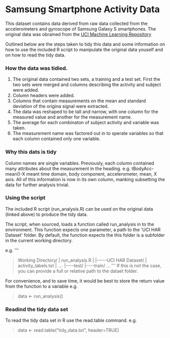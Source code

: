 # Samsung Smartphone Activity Data

This dataset contains data derived from raw data collected from the accelerometers and gyroscope of 
Samsung Galaxy S smartphones. The original data was obrained from the [UCI Machine Learning Repository](http://archive.ics.uci.edu/ml/datasets/Human+Activity+Recognition+Using+Smartphones)

Outlined below are the steps taken to tidy this data and some information on how to use the included R script to manipulate the original data youself and on how to read the tidy data.

### How the data was tidied.

1. The original data contained two sets, a training and a test set. First the two sets were merged and columns describing the activity and subject were added.
2. Column headers were added.
3. Columns that contain measurements on the mean and standard deviation of the origina signal were extracted.
4. The data was reshaped to be tall and narrow, with one column for the measured value and another for the measurement name.
5. The average for each combinaton of subject activity and variable was taken.
6. The measurement name was factored out in to sperate variables so that each column contained only one variable.

### Why this dats is tidy

Column names are single variables. Previously, each column contained many attributes about the measurement in the heading. e.g. tBodyAcc-mean()-X meant time domain, body component, accelerometer, mean, X axis. All of this information is now in its own column, manking subsetting the data for further analysis trivial.

### Using the script

The included R script (run_analysis.R) can be used on the original data (linked above) to produce the tidy data.

The script, when sourced, loads a function called run_analysis in to the environment. This function expects one parameter, a path to the 'UCI HAR Dataset' folder. By default, the function expects the this folder is a subfolder in the current working directory. 

e.g.
'''
> Working Directory/
> |    run_analysis.R
> | 
> |-----UCI HAR Dataset/
>        |    activity_labels.txt
>        |    ....
>        |----test/
>        |----train/
>        ...
'''
If this is not the case, you can provide a full or relative path to the dataet folder.

For convenience, and to save time, it would be best to store  the return value from the function to a variable e.g.

> data <- run_analysis()

### Readind the tidy data set

To read the tidy data set in R use the read.table command. e.g.

> data <- read.table("tidy_data.txt", header=TRUE)